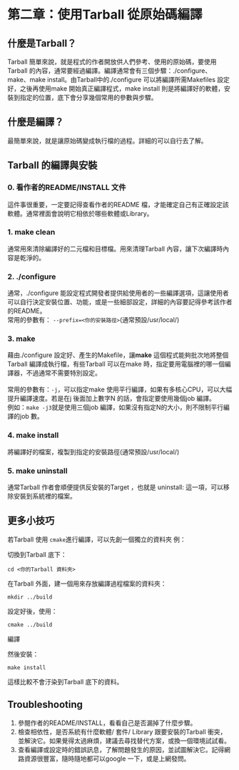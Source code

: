 # 第二章：使用Tarball 從原始碼編譯
## 什麼是Tarball？
Tarball 簡單來說，就是程式的作者開放供人們參考、使用的原始碼，要使用Tarball 的內容，通常要經過編譯。編譯通常會有三個步驟：./configure、make、make install。由Tarball中的./configure 可以將編譯所需Makefiles 設定好，之後再使用make 開始真正編譯程式，make install 則是將編譯好的軟體，安裝到指定的位置，底下會分享幾個常用的參數與步驟。
## 什麼是編譯？
最簡單來說，就是讓原始碼變成執行檔的過程。詳細的可以自行去了解。
## Tarball 的編譯與安裝
### 0. 看作者的README/INSTALL 文件
這件事很重要，一定要記得查看作者的README 檔，才能確定自己有正確設定該軟體。通常裡面會說明它相依於哪些軟體或Library。
### 1. make clean
通常用來清除編譯好的二元檔和目標檔。用來清理Tarball 內容，讓下次編譯時內容是乾淨的。
### 2. ./configure
通常，./configure 能設定程式開發者提供給使用者的一些編譯選項，這讓使用者可以自行決定安裝位置、功能，或是一些細部設定，詳細的內容要記得參考該作者的README。<br/>
常用的參數有：
`--prefix=<你的安裝路徑>`(通常預設/usr/local/)
### 3. make
藉由./configure 設定好、產生的Makefile，讓**make** 這個程式能夠批次地將整個Tarball 編譯成執行檔，有些Tarball 可以在make 時，指定要用電腦裡的哪一個編譯器，不過通常不需要特別設定。<br/><br/>常用的參數有：`-j`，可以指定make 使用平行編譯，如果有多核心CPU，可以大幅提升編譯速度。若是在j 後面加上數字N 的話，會指定要使用幾個job 編譯。<br/>例如：`make -j3`就是使用三個job 編譯，如果沒有指定N的大小，則不限制平行編譯的job 數。
### 4. make install
將編譯好的檔案，複製到指定的安裝路徑(通常預設/usr/local/)
### 5. make uninstall
通常Tarball 作者會順便提供反安裝的Target ，也就是 uninstall: 這一項，可以移除安裝到系統裡的檔案。
## 更多小技巧
若Tarball 使用 `cmake`進行編譯，可以先創一個獨立的資料夾
例：

切換到Tarball 底下：

`cd <你的Tarball 資料夾>`

在Tarball 外面，建一個用來存放編譯過程檔案的資料夾：

`mkdir ../build`

設定好後，使用：

`cmake ../build`

編譯

然後安裝：

`make install`

這樣比較不會汙染到Tarball 底下的資料。
## Troubleshooting
1. 參閱作者的README/INSTALL，看看自己是否漏掉了什麼步驟。
2. 檢查相依性，是否系統有什麼軟體/ 套件/ Library 跟要安裝的Tarball 衝突，並解決它。如果覺得太過麻煩，建議去尋找替代方案，或換一個環境試試看。
3. 查看編譯或設定時的錯誤訊息，了解問題發生的原因，並試圖解決它。記得網路資源很豐富，隨時隨地都可以google 一下，或是上網發問。
